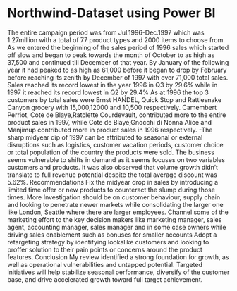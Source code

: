 # Northwind-Dataset using Power BI
The entire campaign period was from Jul.1996-Dec.1997 which was 1.27million with a total of 77 product types and 2000 items to choose from. As we entered the beginning of the sales period of 1996 sales which started off slow and began to peak towards the month of October to as high as 37,500 and continued till December of that year. By January of the following year it had peaked to as high as 61,000 before it began to drop by February before reaching its zenith by December of 1997 with over 71,000 total sales. Sales reached its record lowest in the year 1996 in Q3 by 29.6% while in 1997 it reached its record lowest in Q2 by 29.4%
As at 1996 the top 3 customers by total sales were Ernst HANDEL, Quick Stop and Rattlesnake Canyon grocery with 15,000,12000 and 10,500 respectively. Camembert Perriot, Cote de Blaye,Ratclette Courdevault, contributed more to the entire product sales in 1997, while Cote de Blaye,Gnocchi di Nonna Alice and Manjimup contributed more in product sales in 1996 respectively.
-The sharp midyear dip of 1997 can be attributed to seasonal or external disruptions such as logistics, customer vacation periods, customer choice or total population of the country the products were sold. The business seems vulnerable to shifts in demand as it  seems focuses on two variables customers and products. It was also observed that volume growth didn’t translate to full revenue potential despite the total average discount was 5.62%.
Recommendations
Fix the midyear drop in sales by introducing a limited time offer or new products to counteract the slump during those times.
More Investigation should be on customer behaviour, supply chain and looking to penetrate newer markets while consolidating the larger one like London, Seattle where there are larger employees.
Channel some of the marketing effort to the key decision makers like marketing manager, sales agent, accounting manager, sales manager and in some case owners while driving sales enablement such as bonuses for smaller accounts
Adopt a retargeting strategy by identifying lookalike customers and looking to proffer solution to their pain points or concerns around the product features.
Conclusion
My review identified a strong foundation for growth, as well as operational vulnerabilities and untapped potential. Targeted initiatives will help stabilize seasonal performance, diversify of the customer base, and drive accelerated growth toward full target achievement.

